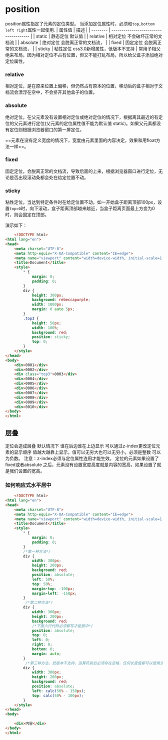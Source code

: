 # position
position属性指定了元素的定位类型。
当添加定位属性时，必须和`top,bottom left right`属性一起使用.
| 属性值   | 描述                                  |
| -------- | ------------------------------------- |
| static   | 静态定位 默认值                       |
| relative | 相对定位 不会破坏正常的文档流         |
| absolute | 绝对定位 会脱离正常的文档流，         |
| fixed    | 固定定位 会脱离正常的文档流，         |
| sticky   | 粘性定位 css3.0新增属性，低版本不支持 | 
常用子相父绝来布局，因为相对定位不占有位置，但又不能打乱布局，所以给父盒子添加绝对定位属性，

### relative
相对定位，是在原来位置上偏移，但仍然占有原本的位置，移动后的盒子相对于文档流会漂浮在空中，不会挤开其他盒子的位置。

### absolute
绝对定位，在父元素没有设置相对定位或绝对定位的情况下，根据离其最近的有定位的父元素进行定位(父元素的定位属性值不能为默认值 static)。如果父元素都没有定位则根据浏览器窗口的第一屏定位。

==元素在没有定义宽度的情况下，宽度由元素里面的内容决定，效果和用float方法一样==。

### fixed
固定定位，会脱离正常的文档流，导致后面的上来，根据浏览器窗口进行定位，无论是否出现滚动条都会处在给定位置不动。

### sticky
粘性定位，当达到特定条件时在给定位置不动，如一开始盒子距离顶部100px，设置`top=0`时，向下滚动，盒子距离顶部越来越近，当盒子距离页面最上方变为0时，则会固定在顶部。

演示如下：
```html
	<!DOCTYPE html>
<html lang="en">
<head>
    <meta charset="UTF-8">
    <meta http-equiv="X-UA-Compatible" content="IE=edge">
    <meta name="viewport" content="width=device-width, initial-scale=1.0">
    <title>Document</title>
    <style>
        * {
            margin: 0;
            padding: 0;
        }
        div {
            height: 300px;
            background: rebeccapurple;
            width: 1000px;
            margin: 0 auto 5px;
        }
        .top3 {
            height: 50px;
            width: 100%;
            background: red;
            position: sticky;
            top: 0;
        }
    </style>
</head>
<body>
    <div>0001</div>
    <div>0002</div>
    <div class="top3">0003</div>
    <div>0004</div>
    <div>0005</div>
    <div>0006</div>
    <div>0007</div>
    <div>0008</div>
    <div>0009</div>
    <div>0010</div>
</body>
</html>
```

## 层叠
定位会造成层叠
默认情况下 谁在后边谁在上边显示
可以通过z-index更改定位元素的显示顺序
值越大越靠上显示，值可以无穷大也可以无穷小，必须是整数   可以为负数。
注意：z-index必须与定位属性连用才能生效。
定位的元素如果设置了fixed或者absolute 之后，元素没有设置宽度高度就是内容的宽高，如果设置了就是我们设置的宽高。

### 如何响应式水平居中

```html
	<!DOCTYPE html>
<html lang="en">
<head>
    <meta charset="UTF-8">
    <meta http-equiv="X-UA-Compatible" content="IE=edge">
    <meta name="viewport" content="width=device-width, initial-scale=1.0">
    <title>Document</title>
    <style>
        * {
            margin: 0;
            padding: 0;
        }
        /*第一种方法*/
        div {
            width: 300px;
            height: 200px;
            background: red;
            position: absolute;
            left: 50%;
            top: 50%;
            margin-top: -100px;
            margin-left: -150px;
        }
         /*第二种方法*/
        div {
            width: 300px;
            height: 200px;
            background: red;
            /*下面六行代码必须都写才能居中*/
            position: absolute;
            top: 0;
            left: 0;
            right: 0;
            bottom: 0;
            margin: auto;
        }
         /*第三种方法，低版本不支持，运算符前后必须存在空格，任何长度值都可以使用该函数进行计算。它支持加减乘除*/
        div {
            width: 300px;
            height: 200px;
            background: red;
            position: absolute;
            left: calc(50% - 150px);
            top: calc(50% - 100px);
        }
    </style>
</head>
<body>
        
    <div>内容</div>
</body>
</html>
	
```